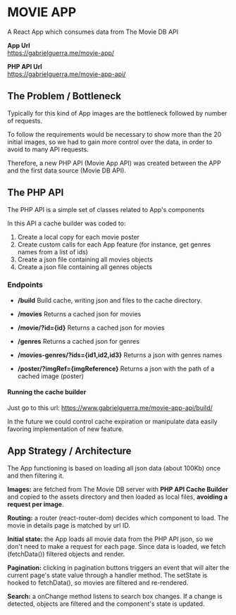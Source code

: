 # MOVIE APP
A React App which consumes data from The Movie DB API

**App Url**   
https://gabrielguerra.me/movie-app/

**PHP API Url**  
https://gabrielguerra.me/movie-app-api/

## The Problem / Bottleneck
Typically for this kind of App images are the bottleneck followed by number of requests.

To follow the requirements would be necessary to show more than the 20 initial images, so we had to gain more control over the data, in order to avoid to many API requests.

Therefore, a new PHP API (Movie App API) was created between the APP and the first data source (Movie DB API). 

## The PHP API

The PHP API is a simple set of classes related to App's components

In this API a cache builder was coded to:

1. Create a local copy for each movie poster
2. Create custom calls for each App feature (for instance, get genres names from a list of ids)
3. Create a json file containing all movies objects
4. Create a json file containing all genres objects

### Endpoints
* **/build**
Build cache, writing json and files to the cache directory.

* **/movies**
Returns a cached json for movies

* **/movie/?id={id}**
Returns a cached json for movies

* **/genres**
Returns a cached json for genres

* **/movies-genres/?ids={id1,id2,id3}**
Returns a json with genres names

* **/poster/?imgRef={imgReference}**
Returns a json with the path of a cached image (poster)

#### Running the cache builder
Just go to this url: https://www.gabrielguerra.me/movie-app-api/build/

In the future we could control cache expiration or manipulate data easily favoring implementation of new feature.



## App Strategy / Architecture

The App functioning is based on loading all json data (about 100Kb) once and then filtering it. 

**Images:** are fetched from The Movie DB server with **PHP API Cache Builder** and copied to the assets directory and then loaded as local files, **avoiding a request per image**.

**Routing:** a router (react-router-dom) decides which component to load. The movie in details page is matched by url ID.

**Initial state:** the App loads all movie data from the PHP API json, so we don't need to make a request for each page.
Since data is loaded, we fetch (fetchData()) filtered objects and render.

**Pagination:** clicking in pagination buttons triggers an event that will alter the current page's state value through a handler method. The setState is hooked to fetchData(), so movies are filtered and re-rendered.

**Search:** a onChange method listens to search box changes. If a change is detected, objects are filtered and the component's state is updated.




